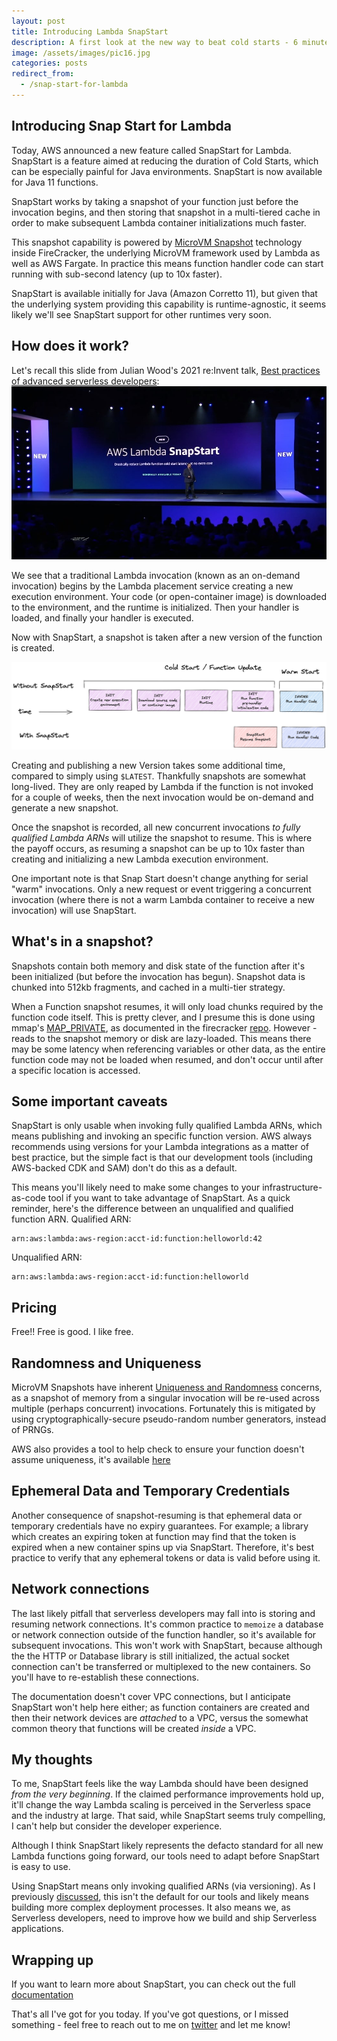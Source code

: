 ```yaml
---
layout: post
title: Introducing Lambda SnapStart
description: A first look at the new way to beat cold starts - 6 minutes
image: /assets/images/pic16.jpg
categories: posts
redirect_from:
  - /snap-start-for-lambda
---
```


## Introducing Snap Start for Lambda

Today, AWS announced a new feature called SnapStart for Lambda. SnapStart is a feature aimed at reducing the duration of Cold Starts, which can be especially painful for Java environments. SnapStart is now available for Java 11 functions.

SnapStart works by taking a snapshot of your function just before the invocation begins, and then storing that snapshot in a multi-tiered cache in order to make subsequent Lambda container initializations much faster.

This snapshot capability is powered by [MicroVM Snapshot](https://github.com/firecracker-microvm/firecracker/blob/main/docs/snapshotting/snapshot-support.md#about-microvm-snapshotting) technology inside FireCracker, the underlying MicroVM framework used by Lambda as well as AWS Fargate. In practice this means function handler code can start running with sub-second latency (up to 10x faster).

SnapStart is available initially for Java (Amazon Corretto 11), but given that the underlying system providing this capability is runtime-agnostic, it seems likely we'll see SnapStart support for other runtimes very soon.

## How does it work?

Let's recall this slide from Julian Wood's 2021 re:Invent talk, [Best practices of advanced serverless developers](https://www.youtube.com/watch?v=dnFm6MlPnco):
<span class="image"><img src="/assets/images/snapstart.jpg" alt ="Julian talking about Cold Starts"></span>

We see that a traditional Lambda invocation (known as an on-demand invocation) begins by the Lambda placement service creating a new execution environment. Your code (or open-container image) is downloaded to the environment, and the runtime is initialized. Then your handler is loaded, and finally your handler is executed.

Now with SnapStart, a snapshot is taken after a new version of the function is created.

<span class="image fit"><a href ="/assets/images/snapstart_now.png" target="_blank"><img src="/assets/images/snapstart_now.png" alt ="SnapStart vs Cold Start"></a></span>

Creating and publishing a new Version takes some additional time, compared to simply using `$LATEST`. Thankfully snapshots are somewhat long-lived. They are only reaped by Lambda if the function is not invoked for a couple of weeks, then the next invocation would be on-demand and generate a new snapshot.

Once the snapshot is recorded, all new concurrent invocations _to fully qualified Lambda ARNs_ will utilize the snapshot to resume. This is where the payoff occurs, as resuming a snapshot can be up to 10x faster than creating and initializing a new Lambda execution environment.

One important note is that Snap Start doesn't change anything for serial "warm" invocations. Only a new request or event triggering a concurrent invocation (where there is not a warm Lambda container to receive a new invocation) will use SnapStart.

## What's in a snapshot?

Snapshots contain both memory and disk state of the function after it's been initialized (but before the invocation has begun). Snapshot data is chunked into 512kb fragments, and cached in a multi-tier strategy.

When a Function snapshot resumes, it will only load chunks required by the function code itself. This is pretty clever, and I presume this is done using mmap's [MAP_PRIVATE](https://man7.org/linux/man-pages/man2/mmap.2.html), as documented in the firecracker [repo](https://github.com/firecracker-microvm/firecracker/blob/main/docs/snapshotting/snapshot-support.md#about-microvm-snapshotting). However - reads to the snapshot memory or disk are lazy-loaded. This means there may be some latency when referencing variables or other data, as the entire function code may not be loaded when resumed, and don't occur until after a specific location is accessed.

## Some important caveats

SnapStart is only usable when invoking fully qualified Lambda ARNs, which means publishing and invoking an specific function version. AWS always recommends using versions for your Lambda integrations as a matter of best practice, but the simple fact is that our development tools (including AWS-backed CDK and SAM) don't do this as a default.

This means you'll likely need to make some changes to your infrastructure-as-code tool if you want to take advantage of SnapStart.
As a quick reminder, here's the difference between an unqualified and qualified function ARN.
Qualified ARN:

```
arn:aws:lambda:aws-region:acct-id:function:helloworld:42
```

Unqualified ARN:

```
arn:aws:lambda:aws-region:acct-id:function:helloworld
```

## Pricing

Free!! Free is good. I like free.

## Randomness and Uniqueness

MicroVM Snapshots have inherent [Uniqueness and Randomness](https://github.com/firecracker-microvm/firecracker/blob/main/docs/snapshotting/random-for-clones.md) concerns, as a snapshot of memory from a singular invocation will be re-used across multiple (perhaps concurrent) invocations. Fortunately this is mitigated by using cryptographically-secure pseudo-random number generators, instead of PRNGs.

AWS also provides a tool to help check to ensure your function doesn't assume uniqueness, it's available [here](https://docs.aws.amazon.com/lambda/latest/dg/snapstart-uniqueness.html)

## Ephemeral Data and Temporary Credentials

Another consequence of snapshot-resuming is that ephemeral data or temporary credentials have no expiry guarantees. For example; a library which creates an expiring token at function may find that the token is expired when a new container spins up via SnapStart. Therefore, it's best practice to verify that any ephemeral tokens or data is valid before using it.

## Network connections

The last likely pitfall that serverless developers may fall into is storing and resuming network connections. It's common practice to `memoize` a database or network connection outside of the function handler, so it's available for subsequent invocations. This won't work with SnapStart, because although the the HTTP or Database library is still initialized, the actual socket connection can't be transferred or multiplexed to the new containers. So you'll have to re-establish these connections.

The documentation doesn't cover VPC connections, but I anticipate SnapStart won't help here either; as function containers are created and then their network devices are _attached_ to a VPC, versus the somewhat common theory that functions will be created _inside_ a VPC.

## My thoughts

To me, SnapStart feels like the way Lambda should have been designed _from the very beginning_. If the claimed performance improvements hold up, it'll change the way Lambda scaling is perceived in the Serverless space and the industry at large. That said, while SnapStart seems truly compelling, I can't help but consider the developer experience.

Although I think SnapStart likely represents the defacto standard for all new Lambda functions going forward, our tools need to adapt before SnapStart is easy to use.

Using SnapStart means only invoking qualified ARNs (via versioning). As I previously [discussed](https://dev.to/aws-builders/serverless-tools-cut-both-ways-7o2), this isn't the default for our tools and likely means building more complex deployment processes. It also means we, as Serverless developers, need to improve how we build and ship Serverless applications.

## Wrapping up

If you want to learn more about SnapStart, you can check out the full [documentation](https://docs.aws.amazon.com/lambda/latest/dg/snapstart.html)

That's all I've got for you today. If you've got questions, or I missed something - feel free to reach out to me on [twitter](https://twitter.com/astuyve) and let me know!
